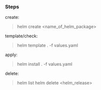 ### Steps


create:
> helm create <name_of_helm_package>

template/check:
> helm template . -f values.yaml 

apply:
> helm install . -f values.yaml
 
delete:
> helm list
> helm delete <helm_release>
